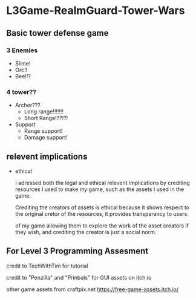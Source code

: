 # L3Game-RealmGuard-Tower-Wars
## Basic tower defense game
### 3 Enemies
- Slime!
- Orc!!
- Bee!!?
### 4 tower??
- Archer???
  - Long range!!!!!!!
  - Short Range!??!?!
- Support
  - Range support!
  - Damage support!
## relevent implications
- ethical
  
  I adressed both the legal and ethical relevent implications by crediting resources I used to make my game, such as the assets I used in the game.
  
  Crediting the creators of assets is ethical because it shows respect to the original cretor of the resources, it provides transparancy to users
  
  of my game allowing them to explore the work of the asset creators if they wish, and crediting the creator is just a social norm.
    
## For Level 3 Programming Assesment
credit to TechWithTim for tutorial 

credit to "Penzilla" and "Prinbals" for GUI assets on itch.io

other game assets from craftpix.net https://free-game-assets.itch.io/


